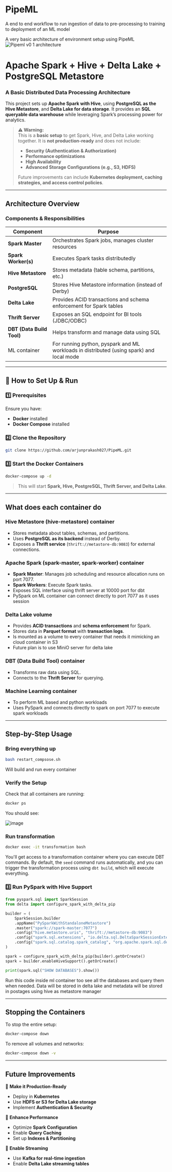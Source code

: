 # PipeML
A end to end workflow to run ingestion of data to pre-processing to training to deployment of an ML model

A very basic architecture of environment setup using PipeML
![Pipeml v0 1 architecture](https://github.com/user-attachments/assets/bc4849ff-8a67-4421-8996-2bad0633db1b)

# Apache Spark + Hive + Delta Lake + PostgreSQL Metastore

### **A Basic Distributed Data Processing Architecture**

This project sets up **Apache Spark with Hive**, using **PostgreSQL as the Hive Metastore**, and **Delta Lake for data storage**. It provides an **SQL queryable data warehouse** while leveraging Spark’s processing power for analytics.

> **⚠ Warning:**  
> This is a **basic setup** to get Spark, Hive, and Delta Lake working together. It is **not production-ready** and does not include:
> 
> - **Security (Authentication & Authorization)**
> - **Performance optimizations**
> - **High Availability**
> - **Advanced Storage Configurations (e.g., S3, HDFS)**
> 
> Future improvements can include **Kubernetes deployment, caching strategies, and access control policies**.

---

## **Architecture Overview**

### **Components & Responsibilities**

| **Component**             | **Purpose**                                                                              |
| ------------------------- | ---------------------------------------------------------------------------------------- |
| **Spark Master**          | Orchestrates Spark jobs, manages cluster resources                                       |
| **Spark Worker(s)**       | Executes Spark tasks distributedly                                                       |
| **Hive Metastore**        | Stores metadata (table schema, partitions, etc.)                                         |
| **PostgreSQL**            | Stores Hive Metastore information (instead of Derby)                                     |
| **Delta Lake**            | Provides ACID transactions and schema enforcement for Spark tables                       |
| **Thrift Server**         | Exposes an SQL endpoint for BI tools (JDBC/ODBC)                                         |
| **DBT (Data Build Tool)** | Helps transform and manage data using SQL                                                |
| ML container              | For running python, pyspark and ML workloads in distributed (using spark) and local mode |

---

## **🔧 How to Set Up & Run**

### **1️⃣ Prerequisites**

Ensure you have:

- **Docker** installed
- **Docker Compose** installed

### **2️⃣ Clone the Repository**

```bash
git clone https://github.com/arjunprakash027/PipeML.git
```

### **3️⃣ Start the Docker Containers**

```bash
docker-compose up -d
```

> This will start **Spark, Hive, PostgreSQL, Thrift Server, and Delta Lake**.

---

## **What does each container do**
### **Hive Metastore  (hive-metastore) container** 

- Stores metadata about tables, schemas, and partitions.
- Uses **PostgreSQL as its backend** instead of Derby.
- Exposes a **Thrift service** (`thrift://metastore-db:9083`) for external connections.

### **Apache Spark (spark-master, spark-worker) container**

- **Spark Master**: Manages job scheduling and resource allocation runs on port 7077.
- **Spark Workers**: Execute Spark tasks.
- Exposes SQL interface using thrift server at 10000 port for dbt
- PySpark on ML container can connect directly to port 7077 as it uses session

### **Delta Lake volume**

- Provides **ACID transactions** and **schema enforcement** for Spark.
- Stores data in **Parquet format** with **transaction logs**.
- Is mounted as a volume to every container that needs it mimicking an cloud container in S3
- Future plan is to use MiniO server for delta lake

### **DBT (Data Build Tool) container**

- Transforms raw data using SQL.
- Connects to the **Thrift Server** for querying.

### **Machine Learning container**

- To perform ML based and python workloads 
- Uses PySpark and connects directly to spark on port 7077 to execute spark workloads
---

## **Step-by-Step Usage**

### **Bring everything up**

```bash
bash restart_compsose.sh
```
Will build and run every container

### **Verify the Setup**

Check that all containers are running:

```bash
docker ps
```

You should see:

![image](https://github.com/user-attachments/assets/184686ef-51ec-4726-a8f6-b26583e92b8a)

### **Run transformation**

```bash
docker exec -it transformation bash
```
You'll get access to a transformation container where you can execute DBT commands. By default, the `seed` command runs automatically, and you can trigger the transformation process using `dbt build`, which will execute everything.

### **3️⃣ Run PySpark with Hive Support**

```python
from pyspark.sql import SparkSession
from delta import configure_spark_with_delta_pip

builder = (
    SparkSession.builder
    .appName("PySparkWithStandaloneMetastore")
    .master("spark://spark-master:7077")
    .config("hive.metastore.uris", "thrift://metastore-db:9083")
    .config("spark.sql.extensions", "io.delta.sql.DeltaSparkSessionExtension")
    .config("spark.sql.catalog.spark_catalog", "org.apache.spark.sql.delta.catalog.DeltaCatalog")
)

spark = configure_spark_with_delta_pip(builder).getOrCreate()
spark = builder.enableHiveSupport().getOrCreate()

print(spark.sql("SHOW DATABASES").show())
```

Run this code inside ml container too see all the databases and query them when needed. Data will be stored in delta lake and metadata will be stored in postages using hive as metastore manager

---

## **Stopping the Containers**

To stop the entire setup:

```bash
docker-compose down
```

To remove all volumes and networks:

```bash
docker-compose down -v
```

---

## **Future Improvements**

🚀 **Make it Production-Ready**

- Deploy in **Kubernetes**
- Use **HDFS or S3 for Delta Lake storage**
- Implement **Authentication & Security**

🚀 **Enhance Performance**

- Optimize **Spark Configuration**
- Enable **Query Caching**
- Set up **Indexes & Partitioning**

🚀 **Enable Streaming**

- Use **Kafka for real-time ingestion**
- Enable **Delta Lake streaming tables**
